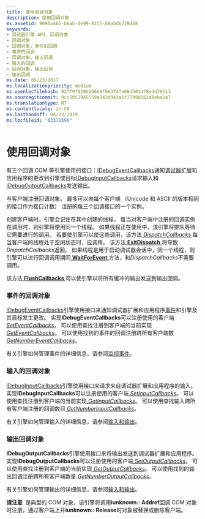 ```yaml
---
title: 使用回调对象
description: 使用回调对象
ms.assetid: 9090a465-b6ab-4e99-8155-b0abdb729468
keywords:
- 调试器引擎 API，回调对象
- 回调对象
- 回调对象，事件的回调
- 事件的回调
- 回调对象，输入回调
- 输入的回调
- 回调对象，输出回调
- 输出回调
ms.date: 05/23/2017
ms.localizationpriority: medium
ms.openlocfilehash: 02ff9f920b156b9f66374fe084502d78edd79313
ms.sourcegitcommit: 0cc5051945559a242d941a6f2799d161d8eba2a7
ms.translationtype: MT
ms.contentlocale: zh-CN
ms.lasthandoff: 04/23/2019
ms.locfileid: "63371596"
---
```

# <a name="using-callback-objects"></a>使用回调对象


有三个回调 COM 等引擎使用的接口：[IDebugEventCallbacks](https://msdn.microsoft.com/library/windows/hardware/ff550550)通知[调试器扩展](debugger-extensions.md)和应用程序的更改到引擎或目标[IDebugInputCallbacks](https://msdn.microsoft.com/library/windows/hardware/ff550785)请求输入和[IDebugOutputCallbacks](https://msdn.microsoft.com/library/windows/hardware/ff550801)发送输出。

与客户端注册回调对象。 最多可以向每个客户端 （Unicode 和 ASCII 的版本相同的接口作为接口计数） 注册的每三个回调接口的一个实例。

创建客户端时，引擎会记住在其中创建的线程。 每当对客户端中注册的回调实例在调用时，则引擎将使用同一个线程。 如果线程正在使用中，该引擎将排队等待它需要进行的调用。 若要使引擎可以使这些调用，该方法[ *DispatchCallbacks* ](https://msdn.microsoft.com/library/windows/hardware/ff541970)每当客户端的线程处于空闲状态时，应调用。 该方法[ **ExitDispatch** ](https://msdn.microsoft.com/library/windows/hardware/ff543265)将导致*DispatchCallbacks*返回。 如果线程是用于启动调试器会话中，同一个线程，则引擎可以进行回调调用期间[ **WaitForEvent** ](https://msdn.microsoft.com/library/windows/hardware/ff561229)方法，和*DispatchCallbacks*不需要调用。

该方法[ **FlushCallbacks** ](https://msdn.microsoft.com/library/windows/hardware/ff545475)可以使引擎以将所有缓冲的输出发送到输出回调。

### <a name="span-ideventcallbacksspanspan-ideventcallbacksspanevent-callback-objects"></a><span id="event_callbacks"></span><span id="EVENT_CALLBACKS"></span>事件的回调对象

[IDebugEventCallbacks](https://msdn.microsoft.com/library/windows/hardware/ff550550)引擎使用接口来通知调试器扩展和应用程序[事件](events.md#events)和引擎及其目标发生更改。 实现**IDebugEventCallbacks**可以注册使用的客户端[ *SetEventCallbacks*](https://msdn.microsoft.com/library/windows/hardware/ff556671)。 可以使用查找注册到客户端的当前实现[ *GetEventCallbacks*](https://msdn.microsoft.com/library/windows/hardware/ff546601)。 可以使用找到的事件的回调注册跨所有客户端数[ *GetNumberEventCallbacks*](https://msdn.microsoft.com/library/windows/hardware/ff547896)。

有关引擎如何管理事件的详细信息，请参阅[监视事件](monitoring-events.md)。

### <a name="span-idinputcallbacksspanspan-idinputcallbacksspaninput-callback-objects"></a><span id="input_callbacks"></span><span id="INPUT_CALLBACKS"></span>输入的回调对象

[IDebugInputCallbacks](https://msdn.microsoft.com/library/windows/hardware/ff550785)引擎使用接口来请求来自调试器扩展和应用程序的输入。 实现**IDebugInputCallbacks**可以注册使用的客户端[ *SetInputCallbacks*](https://msdn.microsoft.com/library/windows/hardware/ff556721)。 可以使用查找注册到客户端的当前实现[ *GetInputCallbacks*](https://msdn.microsoft.com/library/windows/hardware/ff546892)。 可以使用查找输入跨所有客户端注册的回调数目[ *GetNumberInputCallbacks*](https://msdn.microsoft.com/library/windows/hardware/ff547923)。

有关引擎如何管理输入的详细信息，请参阅[输入和输出](using-input-and-output.md)。

### <a name="span-idoutputcallbacksspanspan-idoutputcallbacksspanoutput-callback-objects"></a><span id="output_callbacks"></span><span id="OUTPUT_CALLBACKS"></span>输出回调对象

**IDebugOutputCallbacks**引擎使用接口来将输出发送到调试器扩展和应用程序。 实现**IDebugOutputCallbacks**可以注册使用的客户端[ *SetOutputCallbacks*](https://msdn.microsoft.com/library/windows/hardware/ff556751)。 可以使用查找注册到客户端的当前实现[ *GetOutputCallbacks*](https://msdn.microsoft.com/library/windows/hardware/ff548071)。 可以使用找到的输出回调注册跨所有客户端数量[ *GetNumberOutputCallbacks*](https://msdn.microsoft.com/library/windows/hardware/ff547931)。

有关引擎如何管理输出的详细信息，请参阅[输入和输出](using-input-and-output.md)。

**请注意**  是典型的 COM 对象，该引擎将调用**iunknown:: Addref**回调 COM 对象时注册，通过客户端上并**iunknown:: Release**时对象被替换或删除客户端。

 

 

 





